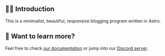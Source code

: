 ## 👏🏻 Introduction

This is a minimalist, beautiful, responsive blogging program written in Astro.

## 👀 Want to learn more?

Feel free to check [our documentation](https://docs.astro.build) or jump into our [Discord server](https://astro.build/chat).
